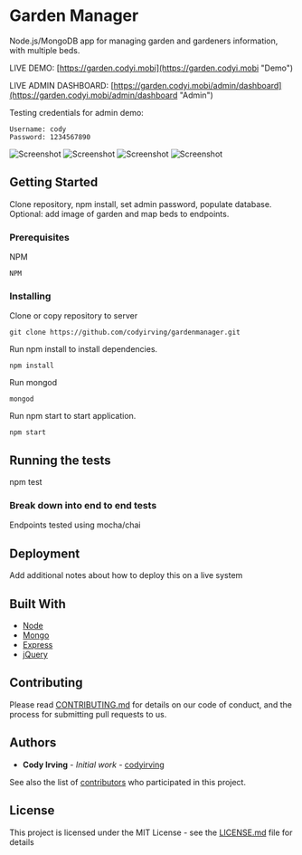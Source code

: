 # Garden Manager

Node.js/MongoDB app for managing garden and gardeners information, with multiple beds.

LIVE DEMO: [https://garden.codyi.mobi](https://garden.codyi.mobi "Demo")

LIVE ADMIN DASHBOARD: [https://garden.codyi.mobi/admin/dashboard](https://garden.codyi.mobi/admin/dashboard "Admin")

Testing credentials for admin demo:
```
Username: cody
Password: 1234567890
```
![Screenshot](https://i.imgur.com/21Ttq5k.png "Screenshot")
![Screenshot](https://i.imgur.com/HCDOffM.png "Screenshot")
![Screenshot](https://i.imgur.com/jozrKpG.png "Screenshot")
![Screenshot](https://i.imgur.com/KLNLRyo.png "Screenshot")

## Getting Started

Clone repository, npm install, set admin password, populate database. Optional: add image of garden and map beds to endpoints.

### Prerequisites

NPM

```
NPM
```

### Installing

Clone or copy repository to server

```
git clone https://github.com/codyirving/gardenmanager.git
```

Run npm install to install dependencies.
```
npm install
```

Run mongod 
```
mongod
```

Run npm start to start application.
```
npm start
```


## Running the tests

npm test

### Break down into end to end tests

Endpoints tested using mocha/chai 

## Deployment

Add additional notes about how to deploy this on a live system

## Built With

* [Node](node.js)
* [Mongo](mongodb) 
* [Express](express)
* [jQuery](jQuery) 

## Contributing

Please read [CONTRIBUTING.md](https://gist.github.com/PurpleBooth/b24679402957c63ec426) for details on our code of conduct, and the process for submitting pull requests to us.

## Authors

* **Cody Irving** - *Initial work* - [codyirving](https://github.com/codyirving)

See also the list of [contributors](https://github.com/codyirving/gardenmanager/contributors) who participated in this project.

## License

This project is licensed under the MIT License - see the [LICENSE.md](LICENSE.md) file for details

